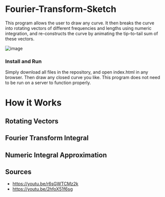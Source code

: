 # Fourier-Transform-Sketch
This program allows the user to draw any curve. It then breaks the curve into rotating vectors of different frequencies and lengths using numeric integration, and re-constructs the curve by animating the tip-to-tail sum of these vectors.

![image](https://github.com/Anthony-Gambale/Fourier-Transform-Sketch/blob/main/screenshot1.png)

### Install and Run
Simply download all files in the repository, and open index.html in any browser. Then draw any closed curve you like. This program does not need to be run on a server to function properly.

# How it Works

## Rotating Vectors

## Fourier Transform Integral

## Numeric Integral Approximation

## Sources
 - https://youtu.be/r6sGWTCMz2k
 - https://youtu.be/2hfoX51f6sg